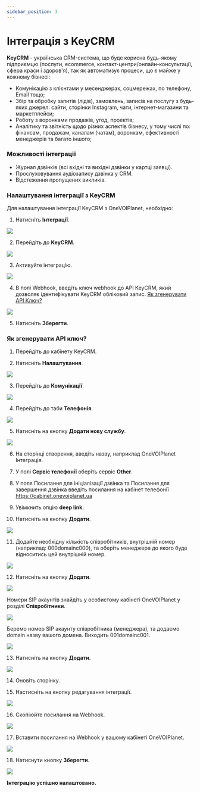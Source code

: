 ```yaml
---
sidebar_position: 3
---
```


# Інтеграція з KeyCRM

**KeyCRM** - українська CRM-система, що буде корисна будь-якому підприємцю (послуги, ecommerce, контакт-центри/онлайн-консультації, сфера краси і здоров'я), так як автоматизує процеси, що є майже у кожному бізнесі: 
- Комунікацію з клієнтами у месенджерах, соцмережах, по телефону, Email тощо;
- Збір та обробку запитів (лідів), замовлень, записів на послугу з будь-яких джерел: сайти, сторінки Instagram, чати, інтернет-магазини та маркетплейси;
- Роботу з воронками продажів, угод, проектів;
- Аналітику та звітність щодо різних аспектів бізнесу, у тому числі по: фінансам, продажам, каналам (чатам), воронкам, ефективності менеджерів та багато іншого;

### Можливості інтеграції
- Журнал дзвінків (всі вхідні та вихідні дзвінки у картці заявці).
- Прослуховування аудіозапису дзвінка у CRM.
- Відстеження пропущених викликів.

### Налаштування інтеграції з KeyCRM
Для налаштування інтеграції KeyCRM з OneVOIPlanet, необхідно:

1. Натисніть **Інтеграції**.

![](../img/integrations-crm/i-keycrm-1.svg)

2. Перейдіть до **KeyCRM**.

![](../img/integrations-crm/i-keycrm-2.svg)

3. Активуйте інтеграцію.

![](../img/integrations-crm/i-keycrm-3.svg)

4. В полі Webhook, введіть ключ webhook до API KeyCRM, який дозволяє ідентифікувати KeyCRM обліковий запис. [Як згенерувати API Ключ?](integration-KeyCRM#як-згенерувати-api-ключ)

![](../img/integrations-crm/i-keycrm-4.svg)

5. Натисніть **Зберегти**.

### Як згенерувати API ключ?

1. Перейдіть до кабінету KeyCRM.

2. Натисніть **Налаштування**.

![](../img/integrations-crm/i-keycrm-5.svg)

3. Перейдіть до **Комунікації**.

![](../img/integrations-crm/i-keycrm-6.svg)

4. Перейдіть до таби **Телефонія**.

![](../img/integrations-crm/i-keycrm-7.svg)

5. Натисніть на кнопку **Додати нову службу**.

![](../img/integrations-crm/i-keycrm-8.svg)

6. На сторінці створення, введіть назву, наприклад OneVOIPlanet Інтеграція.

7. У полі **Сервіс телефонії** оберіть сервіс **Other**.

8. У поля Посилання для ініціалізації дзвінка та Посилання для завершення дзвінка введіть посилання на кабінет телефонії https://cabinet.onevoiplanet.ua

9. Увімкнить опцію **deep link**.

10. Натисніть на кнопку **Додати**.

![](../img/integrations-crm/i-keycrm-9.svg)

11. Додайте необхідну кількість співробітників, внутрішній номер (наприклад: 000domainc000), та оберіть менеджера до якого буде відноситись цей внутрішній номер.

![](../img/integrations-crm/i-keycrm-10.svg)

12. Натисніть на кнопку **Додати**.

![](../img/integrations-crm/i-keycrm-9.svg)

Номери SIP акаунтів знайдіть у особистому кабінеті OneVOIPlanet у розділі **Співробітники**.

![](../img/integrations-crm/i-keycrm-11.svg)

Беремо номер SIP акаунту співробітника (менеджера), та додаємо domain назву вашого домена. Виходить 001domainc001.

![](../img/integrations-crm/i-keycrm-12.svg)

13. Натисніть на кнопку **Додати**.

![](../img/integrations-crm/i-keycrm-9.svg)

14. Оновіть сторінку.

15. Настисніть на кнопку редагування інтеграції.

![](../img/integrations-crm/i-keycrm-13.svg)

16. Скопіюйте посилання на Webhook.

![](../img/integrations-crm/i-keycrm-14.svg)

17. Вставити посилання на Webhook у вашому кабінеті OneVOIPlanet.

![](../img/integrations-crm/i-keycrm-15.svg)

18. Натиснути кнопку **Зберегти**.

![](../img/integrations-crm/i-keycrm-16.svg)

**Інтеграцію успішно налаштовано.**
